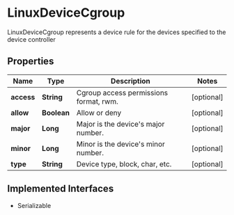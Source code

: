 

# LinuxDeviceCgroup

LinuxDeviceCgroup represents a device rule for the devices specified to the device controller

## Properties

| Name | Type | Description | Notes |
|------------ | ------------- | ------------- | -------------|
|**access** | **String** | Cgroup access permissions format, rwm. |  [optional] |
|**allow** | **Boolean** | Allow or deny |  [optional] |
|**major** | **Long** | Major is the device&#39;s major number. |  [optional] |
|**minor** | **Long** | Minor is the device&#39;s minor number. |  [optional] |
|**type** | **String** | Device type, block, char, etc. |  [optional] |


## Implemented Interfaces

* Serializable


